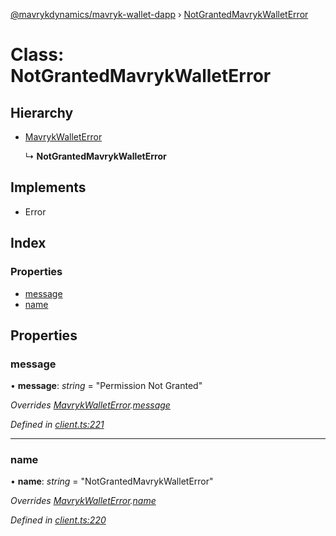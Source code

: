 [@mavrykdynamics/mavryk-wallet-dapp](../README.md) › [NotGrantedMavrykWalletError](notgrantedmavrykwalleterror.md)

# Class: NotGrantedMavrykWalletError

## Hierarchy

* [MavrykWalletError](mavrykwalleterror.md)

  ↳ **NotGrantedMavrykWalletError**

## Implements

* Error

## Index

### Properties

* [message](notgrantedmavrykwalleterror.md#message)
* [name](notgrantedmavrykwalleterror.md#name)

## Properties

###  message

• **message**: *string* = "Permission Not Granted"

*Overrides [MavrykWalletError](mavrykwalleterror.md).[message](mavrykwalleterror.md#message)*

*Defined in [client.ts:221](https://github.com/mavryk-network/mavryk-wallet-dapp/blob/0871fa5/src/client.ts#L221)*

___

###  name

• **name**: *string* = "NotGrantedMavrykWalletError"

*Overrides [MavrykWalletError](mavrykwalleterror.md).[name](mavrykwalleterror.md#name)*

*Defined in [client.ts:220](https://github.com/mavryk-network/mavryk-wallet-dapp/blob/0871fa5/src/client.ts#L220)*
